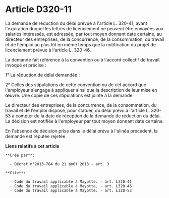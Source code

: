 # Article D320-11

La demande de réduction du délai prévue à l'article L. 320-41, avant l'expiration duquel les lettres de licenciement ne
peuvent être envoyées aux salariés intéressés, est adressée, par tout moyen donnant date certaine, au directeur des
entreprises, de la concurrence, de la consommation, du travail et de l'emploi au plus tôt en même temps que la notification
du projet de licenciement prévue à l'article L. 320-46. 

La demande fait référence à la convention ou à l'accord collectif de travail invoqué et précise : 

1° La réduction de délai demandée ; 

2° Celles des stipulations de cette convention ou de cet accord que l'employeur s'engage à appliquer ainsi que la description
de leur mise en œuvre. Une copie de ces stipulations est jointe à la demande. 

Le directeur des entreprises, de la concurrence, de la consommation, du travail et de l'emploi dispose, pour statuer, du
délai prévu à l'article L. 320-53 à compter de la date de réception de la demande de réduction du délai. La décision est
notifiée à l'employeur par tout moyen donnant date certaine. 

En l'absence de décision prise dans le délai prévu à l'alinéa précédent, la demande est réputée rejetée.

**Liens relatifs à cet article**

	**Créé par**:

	  - Décret n°2013-764 du 21 août 2013 - art. 3

	**Cite**:

	  - Code du travail applicable à Mayotte. - art. L320-41
	  - Code du travail applicable à Mayotte. - art. L320-46
	  - Code du travail applicable à Mayotte. - art. L320-53
